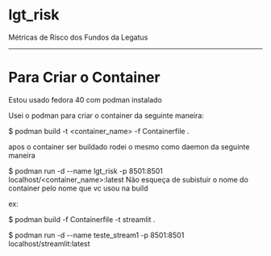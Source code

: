 # lgt_risk
Métricas de Risco dos Fundos da Legatus

---
# Para Criar o Container
Estou usado fedora 40 com podman instalado

Usei o podman para criar o container da seguinte maneira:


  $ podman build -t <container_name> -f Containerfile .


apos o container ser buildado rodei o mesmo como daemon da seguinte maneira


  $ podman run -d --name lgt_risk -p 8501:8501 localhost/<container_name>:latest
Não esqueça de subistuir o nome do container pelo nome que vc usou na build

ex: 


  $ podman build -f Containerfile -t streamlit .

 $ podman run -d --name teste_stream1 -p 8501:8501 localhost/streamlit:latest

